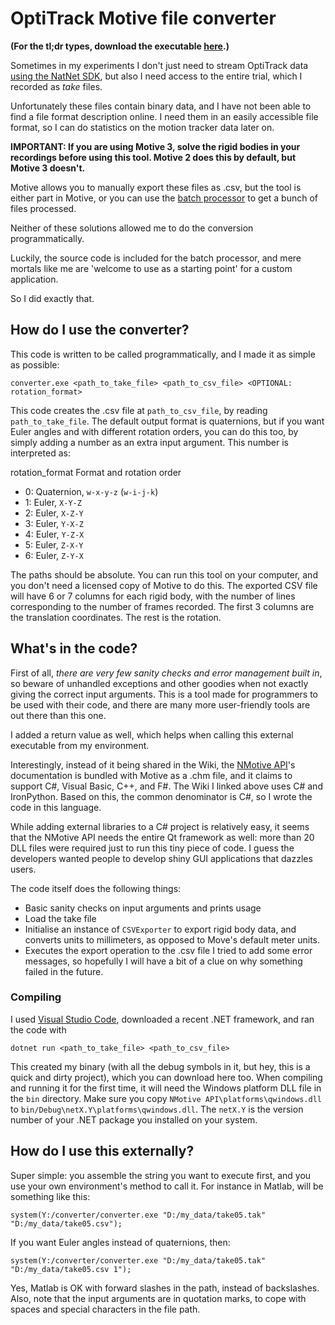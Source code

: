 # OptiTrack Motive file converter

**(For the tl;dr types, download the executable [here](https://github.com/ha5dzs/optitrack-motive-file-converter/releases/tag/2.0).)**

Sometimes in my experiments I don't just need to stream OptiTrack data [using the NatNet SDK](https://optitrack.com/software/natnet-sdk/), but also I need access to the entire trial, which I recorded as *take* files.

Unfortunately these files contain binary data, and I have not been able to find a file format description online. I need them in an easily accessible file format, so I can do statistics on the motion tracker data later on.

**IMPORTANT: If you are using Motive 3, solve the rigid bodies in your recordings before using this tool. Motive 2 does this by default, but Motive 3 doesn't.**

Motive allows you to manually export these files as .csv, but the tool is either part in Motive, or you can use the [batch processor](https://v23.wiki.optitrack.com/index.php?title=Motive_Batch_Processor) to get a bunch of files processed.

Neither of these solutions allowed me to do the conversion programmatically.

Luckily, the source code is included for the batch processor, and mere mortals like me are 'welcome to use as a starting point' for a custom application.

So I did exactly that.

## How do I use the converter?

This code is written to be called programmatically, and I made it as simple as possible:
```
converter.exe <path_to_take_file> <path_to_csv_file> <OPTIONAL: rotation_format>
```

This code creates the .csv file at `path_to_csv_file`, by reading `path_to_take_file`. The default output format is quaternions, but if you want Euler angles and with different rotation orders, you can do this too, by simply adding a number as an extra input argument. This number is interpreted as:

rotation_format  Format and rotation order
 * 0: Quaternion, `w-x-y-z` (`w-i-j-k`)
 * 1: Euler, `X-Y-Z`
 * 2: Euler, `X-Z-Y`
 * 3: Euler, `Y-X-Z`
 * 4: Euler, `Y-Z-X`
 * 5: Euler, `Z-X-Y`
 * 6: Euler, `Z-Y-X`

The paths should be absolute. You can run this tool on your computer, and you don't need a licensed copy of Motive to do this.
The exported CSV file will have 6 or 7 columns for each rigid body, with the number of lines corresponding to the number of frames recorded.
The first 3 columns are the translation coordinates. The rest is the rotation.

## What's in the code?

First of all, *there are very few sanity checks and error management built in*, so beware of unhandled exceptions and other goodies when not exactly giving the correct input arguments. This is a tool made for programmers to be used with their code, and there are many more user-friendly tools are out there than this one.

I added a return value as well, which helps when calling this external executable from my environment.

Interestingly, instead of it being shared in the Wiki, the [NMotive API](https://v22.wiki.optitrack.com/index.php?title=Motive_Batch_Processor#Class_Reference)'s documentation is bundled with Motive as a .chm file, and it claims to support C#, Visual Basic, C++, and F#. The Wiki I linked above uses C# and IronPython. Based on this, the common denominator is C#, so I wrote the code in this language.

While adding external libraries to a C# project is relatively easy, it seems that the NMotive API needs the entire Qt framework as well: more than 20 DLL files were required just to run this tiny piece of code. I guess the developers wanted people to develop shiny GUI applications that dazzles users.

The code itself does the following things:

* Basic sanity checks on input arguments and prints usage
* Load the take file
* Initialise an instance of `CSVExporter` to export rigid body data, and converts units to millimeters, as opposed to Move's default meter units.
* Executes the export operation to the .csv file
I tried to add some error messages, so hopefully I will have a bit of a clue on why something failed in the future.

### Compiling

I used [Visual Studio Code](https://code.visualstudio.com/Download), downloaded a recent .NET framework, and ran the code with

```
dotnet run <path_to_take_file> <path_to_csv_file>
```

This created my binary (with all the debug symbols in it, but hey, this is a quick and dirty project), which you can download here too. When compiling and running it for the first time, it will need the Windows platform DLL file in the `bin` directory. Make sure you copy `NMotive API\platforms\qwindows.dll` to `bin/Debug\netX.Y\platforms\qwindows.dll`. The `netX.Y` is the version number of your .NET package you installed on your system.

## How do I use this externally?

Super simple: you assemble the string you want to execute first, and you use your own environment's method to call it.
For instance in Matlab, will be something like this:

```
system(Y:/converter/converter.exe "D:/my_data/take05.tak" "D:/my_data/take05.csv");
```

If you want Euler angles instead of quaternions, then:

```
system(Y:/converter/converter.exe "D:/my_data/take05.tak" "D:/my_data/take05.csv 1");
```

Yes, Matlab is OK with forward slashes in the path, instead of backslashes. Also, note that the input arguments are in quotation marks, to cope with spaces and special characters in the file path.